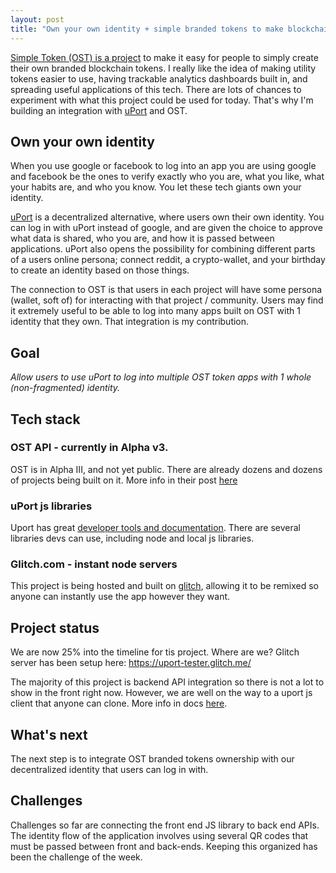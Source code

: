 ```yaml
---
layout: post
title: "Own your own identity + simple branded tokens to make blockchain projects whole"
---
```


[Simple Token (OST) is a project](https://ost.com/) to make it easy for people to simply create their own branded blockchain tokens.  I really like the idea of making utility tokens easier to use, having trackable analytics dashboards built in, and spreading useful applications of this tech.  There are lots of chances to experiment with what this project could be used for today.  That's why I'm building an integration with [uPort](https://www.uport.me/) and OST.

## Own your own identity
When you use google or facebook to log into an app you are using google and facebook be the ones to verify exactly who you are, what you like, what your habits are, and who you know.  You let these tech giants own your identity.

[uPort](https://www.uport.me/) is a decentralized alternative, where users own their own identity.  You can log in with uPort instead of google, and are given the choice to approve what data is shared, who you are, and how it is passed between applications.  uPort also opens the possibility for combining different parts of a users online persona; connect reddit, a crypto-wallet, and your birthday to create an identity based on those things.

The connection to OST is that users in each project will have some persona (wallet, soft of) for interacting with that project / community.  Users may find it extremely useful to be able to log into many apps built on OST with 1 identity that they own.  That integration is my contribution.

## Goal
*Allow users to use uPort to log into multiple OST token apps with 1 whole (non-fragmented) identity.*

## Tech stack

### OST API - currently in Alpha v3.
OST is in Alpha III, and not yet public. There are already dozens and dozens of projects being built on it. More info in their post [here](https://medium.com/ostdotcom/announcing-ost-kit-alpha-phase-iii-embedded-wallet-lite-challenge-4a67ea214971)

### uPort js libraries
Uport has great [developer tools and documentation](https://developer.uport.me/).  There are several libraries devs can use, including node and local js libraries.

### Glitch.com - instant node servers
This project is being hosted and built on [glitch](https://glitch.com/), allowing it to be remixed so anyone can instantly use the app however they want.

## Project status
We are now 25% into the timeline for tis project. Where are we?
Glitch server has been setup here: https://uport-tester.glitch.me/

The majority of this project is backend API integration so there is not a lot to show in the front right now. However, we are well on the way to a uport js client that anyone can clone. More info in docs [here](https://developer.uport.me/clients#u-port-js-client).

## What's next
The next step is to integrate OST branded tokens ownership with our decentralized identity that users can log in with.

## Challenges
Challenges so far are connecting the front end JS library to back end APIs.  The identity flow of the application involves using several QR codes that must be passed between front and back-ends.  Keeping this organized has been the challenge of the week.

